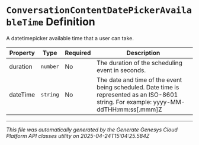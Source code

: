 # `ConversationContentDatePickerAvailableTime` Definition

A datetimepicker available time that a user can take.

| Property | Type | Required | Description |
|----------|------|----------|-------------|
| duration | `number` | No | The duration of the scheduling event in seconds. |
| dateTime | `string` | No | The date and time of the event being scheduled. Date time is represented as an ISO-8601 string. For example: yyyy-MM-ddTHH:mm:ss[.mmm]Z |

---

*This file was automatically generated by the Generate Genesys Cloud Platform API classes utility on 2025-04-24T15:04:25.584Z*